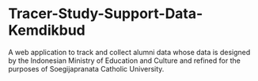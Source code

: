 # Tracer-Study-Support-Data-Kemdikbud
A web application to track and collect alumni data whose data is designed by the Indonesian Ministry of Education and Culture and refined for the purposes of Soegijapranata Catholic University. 

